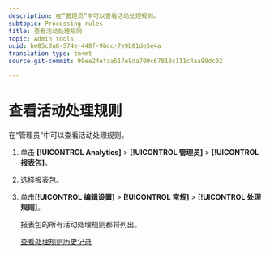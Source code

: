```yaml
---
description: 在“管理员”中可以查看活动处理规则。
subtopic: Processing rules
title: 查看活动处理规则
topic: Admin tools
uuid: be85c0a8-574e-448f-9bcc-7e9b81de5e4a
translation-type: tm+mt
source-git-commit: 99ee24efaa517e8da700c67818c111c4aa90dc02

---
```



# 查看活动处理规则

在“管理员”中可以查看活动处理规则。

1. 单击 **[!UICONTROL Analytics]** &gt; **[!UICONTROL 管理员]** &gt; **[!UICONTROL 报表包]**。
1. 选择报表包。
1. 单击&#x200B;**[!UICONTROL 编辑设置]** &gt; **[!UICONTROL 常规]** &gt; **[!UICONTROL 处理规则]**。

   报表包的所有活动处理规则都将列出。

   [查看处理规则历史记录](/help/admin/admin/c-processing-rules/c-processing-rules-configuration/t-processing-rule-view-history.md)
